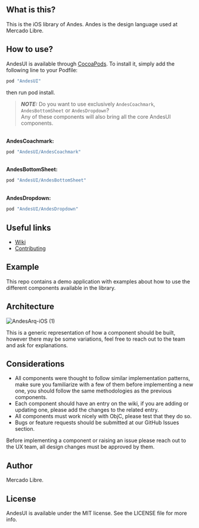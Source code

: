 ## What is this?

This is the iOS library of Andes.
Andes is the design language used at Mercado Libre.

## How to use?

AndesUI is available through [CocoaPods](http://cocoapods.org). To install
it, simply add the following line to your Podfile:
```ruby
pod "AndesUI"
```

then run pod install.

> **_NOTE:_**   Do you want to use exclusively `AndesCoachmark`, `AndesBottomSheet` or `AndesDropdown`?
</br> Any of these components will also bring all the core AndesUI components.

</br>**AndesCoachmark:** 
```ruby
pod "AndesUI/AndesCoachmark"
```
</br>**AndesBottomSheet:** 
```ruby
pod "AndesUI/AndesBottomSheet"
```
</br>**AndesDropdown:** 
```ruby
pod "AndesUI/AndesDropdown"
```

## Useful links

* [Wiki](https://github.com/mercadolibre/fury_andesui-ios/wiki)
* [Contributing](https://github.com/mercadolibre/fury_andesui-ios/blob/develop/CONTRIBUTING.md)

## Example

This repo contains a demo application with examples about how to use the different components available in the library.

## Architecture
![AndesArq-iOS (1)](https://user-images.githubusercontent.com/57450033/73199660-ffcc8900-4113-11ea-830a-6555a9f292fe.jpg)


This is a generic representation of how a component should be built, however there may be some variations, feel free to reach out to the team and ask for explanations.

## Considerations

* All components were thought to follow similar implementation patterns, make sure you familiarize with a few of them before implementing a new one, you should follow the same methodologies as the previous components.
* Each component should have an entry on the wiki, if you are adding or updating one, please add the changes to the related entry.
* All components must work nicely with ObjC, please test that they do so.
* Bugs or feature requests should be submitted at our GitHub Issues section.

Before implementing a component or raising an issue please reach out to the UX team, all design changes must be approved by them.


## Author

Mercado Libre.

## License

AndesUI is available under the MIT license. See the LICENSE file for more info.
